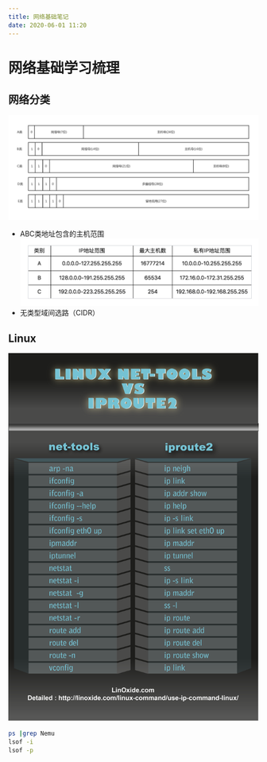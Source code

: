 ```yaml
---
title: 网络基础笔记
date: 2020-06-01 11:20
---
```


# 网络基础学习梳理

## 网络分类
![](./_image/2020-06-01/2020-06-01-11-21-46.png)
- ABC类地址包含的主机范围
![](./_image/2020-06-01/2020-06-01-11-22-08.png)
- 无类型域间选路（CIDR）


## Linux
![](./_image/2020-06-01/2020-06-01-11-22-38.png)

```bash
ps |grep Nemu
lsof -i
lsof -p 
```



  [1]: http://static.zybuluo.com/zaze/gyn2vocxnfq0m491jab0a54l/image_1dqha3oo41knu17vtr9gdl4s41p.png
  [2]: http://static.zybuluo.com/zaze/z94o3qmas8e5wl3zc5xw07w1/image_1dqha7u5e1vu314fsboj152j1g8a1j.png
  [3]: http://static.zybuluo.com/zaze/g84nv70c8xhbqmmze7trjjfl/image_1dqha6q581505g0sn611ckhueh16.png